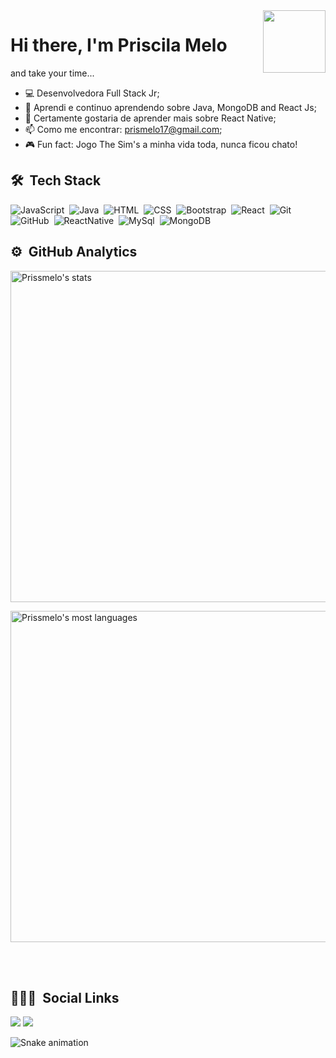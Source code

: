 

<img align="right" height="100em" src="https://picrew.me/image_maker/626197/complete?cd=AnWmvvUWXm"/>

<h1 align="left">Hi there, I'm Priscila Melo</h1>


and take your time...
- 💻 Desenvolvedora Full Stack Jr;
- 👾 Aprendi e continuo aprendendo sobre Java, MongoDB and React Js;
- 🌱 Certamente gostaria de aprender mais sobre  React Native;
- 📫 Como me encontrar: prismelo17@gmail.com;
- 🎮 Fun fact: Jogo The Sim's a minha vida toda, nunca ficou chato!





## 🛠 &nbsp;Tech Stack

![JavaScript](https://img.shields.io/badge/-JavaScript-05122A?style=for-the-badge&logo=javascript)&nbsp;
![Java](https://img.shields.io/badge/-Java-05122A?style=for-the-badge&logo=java)&nbsp;
![HTML](https://img.shields.io/badge/-HTML-05122A?style=for-the-badge&logo=HTML5)&nbsp;
![CSS](https://img.shields.io/badge/-CSS-05122A?style=for-the-badge&logo=CSS3&logoColor=1572B6)&nbsp;
![Bootstrap](https://img.shields.io/badge/-Bootstrap-05122A?style=for-the-badge&logo=bootstrap)&nbsp;
![React](https://img.shields.io/badge/-React-05122A?style=for-the-badge&logo=react)&nbsp;
![Git](https://img.shields.io/badge/-Git-05122A?style=for-the-badge&logo=git)&nbsp;
![GitHub](https://img.shields.io/badge/-GitHub-05122A?style=for-the-badge&logo=github)&nbsp;
![ReactNative](https://img.shields.io/badge/-ReactNative-05122A?style=for-the-badge&logo=react)&nbsp;
![MySql](https://img.shields.io/badge/-MySql-05122A?style=for-the-badge&logo=mysql)&nbsp;
![MongoDB](https://img.shields.io/badge/-MongoDB-05122A?style=for-the-badge&logo=mongodb)&nbsp;



## ⚙️ &nbsp;GitHub Analytics

<p align="left" >
<img width="530em" src="https://github-readme-stats.vercel.app/api?username=Prissmelo&show_icons=true&theme=vision-friendly-dark" alt="Prissmelo's stats"/>
 </p>
 <p aling="right">
<img width="530em" src="https://github-readme-stats.vercel.app/api/top-langs/?username=Prissmelo&layout=compact&theme=vision-friendly-dark" alt="Prissmelo's most languages"/>
</p>

<br><br>





## 👩🏽‍🦱 &nbsp;Social Links


<div> 

  <a href = "mailto:cprismelo17@gmail.com"><img src="https://img.shields.io/badge/-Gmail-%23333?style=for-the-badge&logo=gmail&logoColor=white" target="_blank"></a>
  <a href="https://www.linkedin.com/in/priscila-melo-3b0b05199" target="_blank"><img src="https://img.shields.io/badge/-LinkedIn-%230077B5?style=for-the-badge&logo=linkedin&logoColor=white" target="_blank"></a> 
 
  ![Snake animation](https://github.com/Prissmelo/Prissmelo/blob/output/github-contribution-grid-snake.svg)
 
</div>

